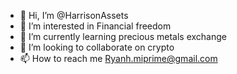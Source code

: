 - 👋 Hi, I’m @HarrisonAssets
- 👀 I’m interested in Financial freedom
- 🌱 I’m currently learning precious metals exchange
- 💞️ I’m looking to collaborate on crypto
- 📫 How to reach me Ryanh.miprime@gmail.com

<!---
HarrisonAssets/HarrisonAssets is a ✨ special ✨ repository because its `README.md` (this file) appears on your GitHub profile.
You can click the Preview link to take a look at your changes.
--->
